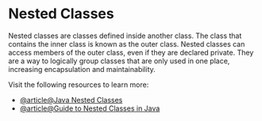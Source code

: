 # Nested Classes

Nested classes are classes defined inside another class. The class that contains the inner class is known as the outer class. Nested classes can access members of the outer class, even if they are declared private. They are a way to logically group classes that are only used in one place, increasing encapsulation and maintainability.

Visit the following resources to learn more:

- [@article@Java Nested Classes](https://jenkov.com/tutorials/java/nested-classes.html)
- [@article@Guide to Nested Classes in Java](https://www.baeldung.com/java-nested-classes)
